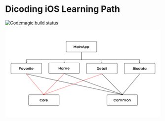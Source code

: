 # Dicoding iOS Learning Path

[![Codemagic build status](https://api.codemagic.io/apps/66cb6ff011b34c6d50835d8e/ios-project-debug/status_badge.svg)](https://codemagic.io/app/66cb6ff011b34c6d50835d8e/ios-project-debug/latest_build)

![alt text](https://github.com/Fostahh/DicodingiOS/blob/MIDE-second-submission-SPM/App%20Architecture.png) 

